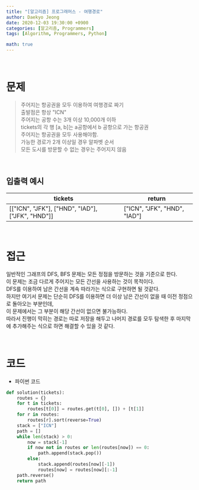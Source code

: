 ```yaml
---
title: "[알고리즘] 프로그래머스 - 여행경로"
author: Daekyo Jeong
date: 2020-12-03 19:30:00 +0900
categories: [알고리즘, Programmers]
tags: [Algorithm, Programmers, Python]

math: true
---
```



<br/>

# **문제**


> 주어지는 항공권을 모두 이용하여 여행경로 짜기   
> 출발점은 항상 "ICN"      
> 주어지는 공항 수는 3개 이상 10,000개 이하  
> tickets의 각 행 [a, b]는 a공항에서 b 공항으로 가는 항공권   
> 주어지는 항공권을 모두 사용해야함.   
> 가능한 경로가 2개 이상일 경우 알파벳 순서      
> 모든 도시를 방문할 수 없는 경우는 주어지지 않음   

<br/>

## **입출력 예시**

| tickets | return |
|---------|--------|
| [["ICN", "JFK"], ["HND", "IAD"], ["JFK", "HND"]] | ["ICN", "JFK", "HND", "IAD"] |

<br/>

# **접근**

일반적인 그래프의 DFS, BFS 문제는 모든 정점을 방문하는 것을 기준으로 한다.   
이 문제는 조금 다르게 주어지는 모든 간선을 사용하는 것이 목적이다.   
DFS를 이용하여 남은 간선을 계속 따라가는 식으로 구현하면 될 것같다.   
하지만 여기서 문제는 단순히 DFS를 이용하면 더 이상 남은 간선이 없을 때 이전 정점으로 돌아오는 부분인데,  
이 문제에서는 그 부분이 해당 간선이 없으면 불가능하다.   
따라서 진행이 막히는 경로는 따로 저장을 해두고 나머지 경로를 모두 탐색한 후 마지막에 추가해주는 식으로 하면 해결할 수 있을 것 같다.   

<br/>

# **코드**

- 파이썬 코드   

```py
def solution(tickets):
    routes = {}
    for t in tickets:
        routes[t[0]] = routes.get(t[0], []) + [t[1]]
    for r in routes:
        routes[r].sort(reverse=True)
    stack = ["ICN"]
    path = []
    while len(stack) > 0:
        now = stack[-1]
        if now not in routes or len(routes[now]) == 0:
            path.append(stack.pop())
        else:
            stack.append(routes[now][-1])
            routes[now] = routes[now][:-1]
    path.reverse()
    return path
```

<br/>
